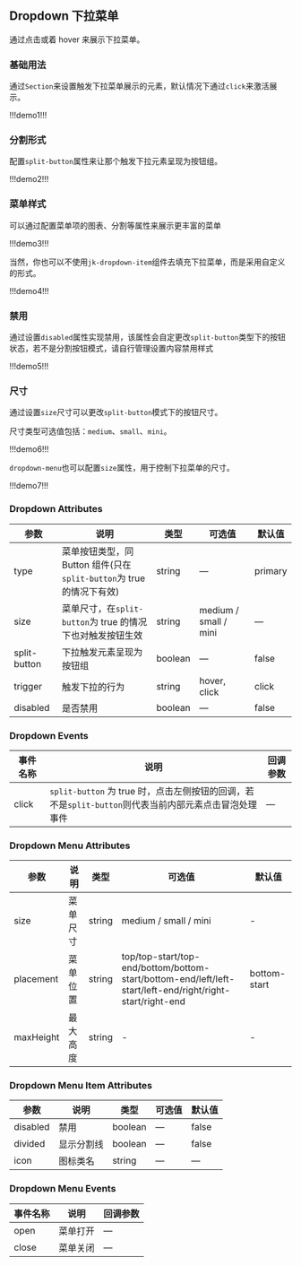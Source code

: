 ## Dropdown 下拉菜单

通过点击或着 hover 来展示下拉菜单。

### 基础用法

通过`Section`来设置触发下拉菜单展示的元素，默认情况下通过`click`来激活展示。

!!!demo1!!!

### 分割形式

配置`split-button`属性来让那个触发下拉元素呈现为按钮组。

!!!demo2!!!

### 菜单样式

可以通过配置菜单项的图表、分割等属性来展示更丰富的菜单

!!!demo3!!!

当然，你也可以不使用`jk-dropdown-item`组件去填充下拉菜单，而是采用自定义的形式。

!!!demo4!!!

### 禁用

通过设置`disabled`属性实现禁用，该属性会自定更改`split-button`类型下的按钮状态，若不是分割按钮模式，请自行管理设置内容禁用样式

!!!demo5!!!

### 尺寸

通过设置`size`尺寸可以更改`split-button`模式下的按钮尺寸。

尺寸类型可选值包括：`medium`、`small`、`mini`。

!!!demo6!!!

`dropdown-menu`也可以配置`size`属性，用于控制下拉菜单的尺寸。

!!!demo7!!!

### Dropdown Attributes

| 参数         | 说明                                                                 | 类型    | 可选值                | 默认值  |
| ------------ | -------------------------------------------------------------------- | ------- | --------------------- | ------- |
| type         | 菜单按钮类型，同 Button 组件(只在`split-button`为 true 的情况下有效) | string  | —                     | primary |
| size         | 菜单尺寸，在`split-button`为 true 的情况下也对触发按钮生效           | string  | medium / small / mini | —       |
| split-button | 下拉触发元素呈现为按钮组                                             | boolean | —                     | false   |
| trigger      | 触发下拉的行为                                                       | string  | hover, click          | click   |
| disabled     | 是否禁用                                                             | boolean | —                     | false   |

### Dropdown Events

| 事件名称 | 说明                                                                                                  | 回调参数 |
| -------- | ----------------------------------------------------------------------------------------------------- | -------- |
| click    | `split-button` 为 true 时，点击左侧按钮的回调，若不是`split-button`则代表当前内部元素点击冒泡处理事件 | —        |

### Dropdown Menu Attributes

| 参数      | 说明     | 类型   | 可选值                                                                                                    | 默认值       |
| --------- | -------- | ------ | --------------------------------------------------------------------------------------------------------- | ------------ |
| size      | 菜单尺寸 | string | medium / small / mini                                                                                     | -            |
| placement | 菜单位置 | string | top/top-start/top-end/bottom/bottom-start/bottom-end/left/left-start/left-end/right/right-start/right-end | bottom-start |
| maxHeight | 最大高度 | string | -                                                                                                         | -            |

### Dropdown Menu Item Attributes

| 参数     | 说明       | 类型    | 可选值 | 默认值 |
| -------- | ---------- | ------- | ------ | ------ |
| disabled | 禁用       | boolean | —      | false  |
| divided  | 显示分割线 | boolean | —      | false  |
| icon     | 图标类名   | string  | —      | —      |

### Dropdown Menu Events

| 事件名称 | 说明     | 回调参数 |
| -------- | -------- | -------- |
| open     | 菜单打开 | —        |
| close    | 菜单关闭 | —        |
